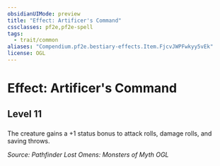 ```yaml
---
obsidianUIMode: preview
title: "Effect: Artificer's Command"
cssclasses: pf2e,pf2e-spell
tags:
  - trait/common
aliases: "Compendium.pf2e.bestiary-effects.Item.FjcvJWPFwkyy5vEk"
license: OGL
---
```

# Effect: Artificer's Command
## Level 11
### 






The creature gains a +1 status bonus to attack rolls, damage rolls, and saving throws.

*Source: Pathfinder Lost Omens: Monsters of Myth*
*OGL*